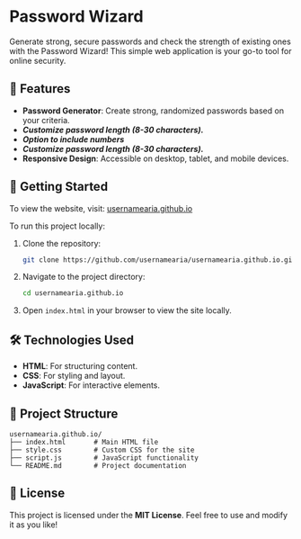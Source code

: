 # Password Wizard

Generate strong, secure passwords and check the strength of existing ones with the Password Wizard! This simple web application is your go-to tool for online security.

## 🌟 Features

- **Password Generator**: Create strong, randomized passwords based on your criteria.
- ***Customize password length (8-30 characters).***
- ***Option to include numbers***
- ***Customize password length (8-30 characters).***
- **Responsive Design**: Accessible on desktop, tablet, and mobile devices.  
  

## 🚀 Getting Started

To view the website, visit: [usernamearia.github.io](https://usernamearia.github.io)  

To run this project locally:

1. Clone the repository:  
   ```bash
   git clone https://github.com/usernamearia/usernamearia.github.io.git
   ```
2. Navigate to the project directory:  
   ```bash
   cd usernamearia.github.io
   ```
3. Open `index.html` in your browser to view the site locally.  

## 🛠️ Technologies Used

- **HTML**: For structuring content.  
- **CSS**: For styling and layout.  
- **JavaScript**: For interactive elements.  

## 📂 Project Structure

```
usernamearia.github.io/
├── index.html       # Main HTML file
├── style.css        # Custom CSS for the site
├── script.js        # JavaScript functionality
└── README.md        # Project documentation
```

## 📄 License

This project is licensed under the **MIT License**. Feel free to use and modify it as you like!
